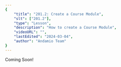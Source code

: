 ```yaml
---
{
    "title": "201.2: Create a Course Module",
    "slt": ["201.2"],
    "type": "Lesson",
    "description": "How to create a Course Module",
    "videoURL": "",
    "lastEdited": "2024-03-04",
    "author": "Andamio Team"
}
---
```


Coming Soon!